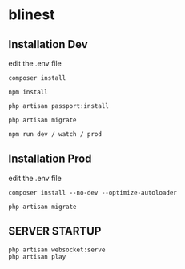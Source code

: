 # blinest

## Installation Dev

edit the .env file

```
composer install
```

```
npm install
```

```
php artisan passport:install
```

```
php artisan migrate
```

```
npm run dev / watch / prod
```

## Installation Prod


edit the .env file

    composer install --no-dev --optimize-autoloader
    
    php artisan migrate



## SERVER STARTUP
    php artisan websocket:serve
    php artisan play
